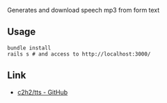 Generates and download speech mp3 from form text

## Usage

```
bundle install
rails s # and access to http://localhost:3000/
```

## Link

* [c2h2/tts - GitHub](https://github.com/c2h2/tts)
